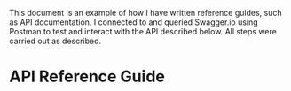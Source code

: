 This document is an example of how I have written reference guides, such as API documentation. I connected to and queried Swagger.io using Postman to test and interact with the API described below. All steps were carried out as described.

# API Reference Guide
